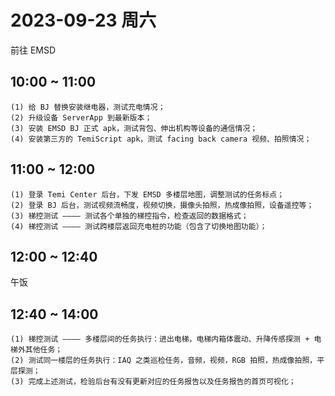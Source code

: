 # 2023-09-23 周六
  前往 EMSD

## 10:00 ~ 11:00
	(1) 给 BJ 替换安装继电器，测试充电情况；
	(2) 升级设备 ServerApp 到最新版本；
	(3) 安装 EMSD BJ 正式 apk，测试背包、伸出机构等设备的通信情况；
	(4) 安装第三方的 TemiScript apk，测试 facing back camera 视频、拍照情况；

## 11:00 ~ 12:00
	(1) 登录 Temi Center 后台，下发 EMSD 多楼层地图，调整测试的任务标点；
	(2) 登录 BJ 后台，测试视频流畅度，视频切换，摄像头拍照，热成像拍照，设备遥控等；
	(3) 梯控测试 ———— 测试各个单独的梯控指令，检查返回的数据格式；
	(4) 梯控测试 ———— 测试跨楼层返回充电桩的功能（包含了切换地图功能）；

## 12:00 ~ 12:40 
  午饭

## 12:40 ~ 14:00
	(1) 梯控测试 ———— 多楼层间的任务执行：进出电梯，电梯内箱体震动、升降传感探测 + 电梯外其他任务；
	(2) 测试同一楼层的任务执行：IAQ 之类巡检任务，音频，视频，RGB 拍照，热成像拍照，平层探测；
	(3) 完成上述测试，检验后台有没有更新对应的任务报告以及任务报告的首页可视化；
